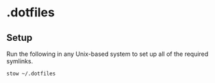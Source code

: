# .dotfiles

## Setup

Run the following in any Unix-based system to set up all of the required symlinks.
```
stow ~/.dotfiles
```
